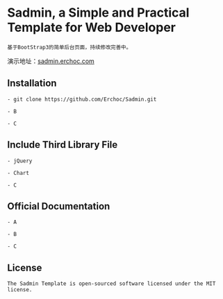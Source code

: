 # Sadmin, a Simple and Practical Template for Web Developer

    基于BootStrap3的简单后台页面，持续修改完善中。

演示地址：[sadmin.erchoc.com](http://sadmin.erchoc.com)

  
## Installation

    - git clone https://github.com/Erchoc/Sadmin.git

    - B

    - C    

## Include Third Library File

	- jQuery

	- Chart

	- C

## Official Documentation

	- A

	- B

    - C

## License

    The Sadmin Template is open-sourced software licensed under the MIT license.

